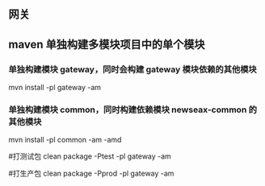 ## 网关

## maven 单独构建多模块项目中的单个模块
### 单独构建模块 gateway，同时会构建 gateway 模块依赖的其他模块
mvn install -pl gateway -am

### 单独构建模块 common，同时构建依赖模块 newseax-common 的其他模块
mvn install -pl common -am -amd

#打测试包
clean package -Ptest -pl gateway -am

#打生产包
clean package -Pprod -pl gateway -am
